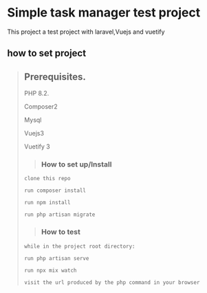 # Simple task manager test project
This project a test project with laravel,Vuejs and vuetify

## how to set project
> ## Prerequisites.
> PHP 8.2.
>
> Composer2
> 
>Mysql
> 
> Vuejs3
> 
> Vuetify 3
> 
> >### How to set up/Install
>
> `clone this repo`
> 
> `run composer install`
> 
> `run npm install`
> 
> `run php artisan migrate`
> > ### How to test
> `while in the project root directory:`
>
> `run php artisan serve`
>
> `run npx mix watch`
> 
> `visit the url produced by the php command in your browser`

